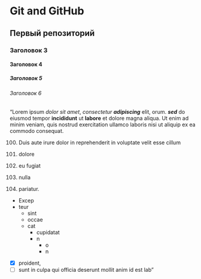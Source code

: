 # Git and GitHub
## Первый репозиторий
### Заголовок 3
#### Заголовок 4
##### Заголовок 5
###### Заголовок 6
“Lorem ipsum *dolor sit amet*, _consectetur_ ***adipiscing*** elit,
orum. ___sed___ do eiusmod tempor **incididunt** ut __labore__ et dolore magna aliqua.
Ut enim ad minim veniam, quis nostrud exercitation ullamco laboris
nisi ut aliquip ex ea commodo consequat. 

100. Duis aute irure dolor in reprehenderit in voluptate velit esse cillum 
2. dolore 
3. eu fugiat


4. nulla 
5. pariatur. 
 
* Excep
* teur
  - sint 
  - occae
  - cat 
    + cupidatat 
    + n
      + o
      + n
      
- [x] proident, 
- [ ] sunt in culpa qui officia deserunt mollit anim id est 
lab”
